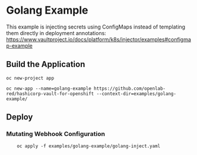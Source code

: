 # Golang Example

This example is injecting secrets using ConfigMaps instead of templating them directly in deployment annotations: https://www.vaultproject.io/docs/platform/k8s/injector/examples#configmap-example

## Build the Application

```
oc new-project app

oc new-app --name=golang-example https://github.com/openlab-red/hashicorp-vault-for-openshift --context-dir=examples/golang-example/
```

## Deploy
 
### Mutating Webhook Configuration

```
    oc apply -f examples/golang-example/golang-inject.yaml
```
